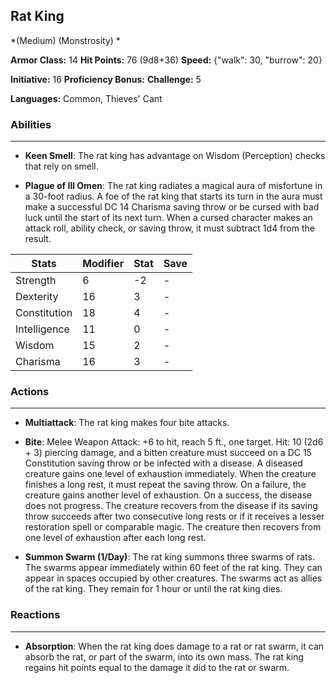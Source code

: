 ## Rat King
*(Medium) (Monstrosity) *

**Armor Class:** 14
**Hit Points:** 76 (9d8+36)
**Speed:** {"walk": 30, "burrow": 20}

**Initiative:** 16
**Proficiency Bonus:**
**Challenge:** 5

**Languages:** Common, Thieves' Cant

### Abilities
 --- 
- **Keen Smell**: The rat king has advantage on Wisdom (Perception) checks that rely on smell.

- **Plague of Ill Omen**: The rat king radiates a magical aura of misfortune in a 30-foot radius. A foe of the rat king that starts its turn in the aura must make a successful DC 14 Charisma saving throw or be cursed with bad luck until the start of its next turn. When a cursed character makes an attack roll, ability check, or saving throw, it must subtract 1d4 from the result.



| Stats | Modifier | Stat | Save
| ---- | ---- | ---- | ---- |
| Strength | 6 | -2 | - |
| Dexterity | 16 | 3 | - |
| Constitution | 18 | 4 | - |
| Intelligence | 11 | 0 | - |
| Wisdom | 15 | 2 | - |
| Charisma | 16 | 3 | - |

### Actions
 --- 
- **Multiattack**: The rat king makes four bite attacks.

- **Bite**: Melee Weapon Attack: +6 to hit, reach 5 ft., one target. Hit: 10 (2d6 + 3) piercing damage, and a bitten creature must succeed on a DC 15 Constitution saving throw or be infected with a disease. A diseased creature gains one level of exhaustion immediately. When the creature finishes a long rest, it must repeat the saving throw. On a failure, the creature gains another level of exhaustion. On a success, the disease does not progress. The creature recovers from the disease if its saving throw succeeds after two consecutive long rests or if it receives a lesser restoration spell or comparable magic. The creature then recovers from one level of exhaustion after each long rest.

- **Summon Swarm (1/Day)**: The rat king summons three swarms of rats. The swarms appear immediately within 60 feet of the rat king. They can appear in spaces occupied by other creatures. The swarms act as allies of the rat king. They remain for 1 hour or until the rat king dies.

### Reactions
 --- 
- **Absorption**: When the rat king does damage to a rat or rat swarm, it can absorb the rat, or part of the swarm, into its own mass. The rat king regains hit points equal to the damage it did to the rat or swarm.

